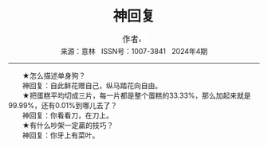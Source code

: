 # <center>神回复</center> 

<div align=center><img src="https://raw.githubusercontent.com/leaguecn/magazines/main/img_authors/%25d7%25f7%25d5%25df%25a3%25ba.jpg"></div> 

<center>来源：意林   ISSN号：1007-3841   2024年4期</center> 


* * *


　　★怎么描述单身狗？  
　　神回复：自此鲜花赠自己，纵马踏花向自由。  
　　★把蛋糕平均切成三片，每一片都是整个蛋糕的33.33%，那么加起来就是99.99%，还有0.01%到哪儿去了？  
　　神回复：你看看刀，在刀上。  
　　★有什么吵架一定贏的技巧？  
　　神回复：你牙上有菜叶。